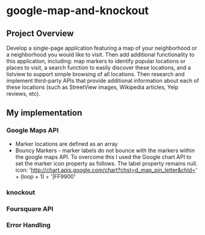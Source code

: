 # google-map-and-knockout

## Project Overview
Develop a single-page application featuring a map of your neighborhood or a neighborhood you would like to visit. Then add additional functionality to this application, including: map markers to identify popular locations or places to visit, a search function to easily discover these locations, and a listview to support simple browsing of all locations. Then research and implement third-party APIs that provide additional information about each of these locations (such as StreetView images, Wikipedia articles, Yelp reviews, etc).

## My implementation

### Google Maps API
* Marker locations are defined as an array
* Bouncy Markers - marker labels do not bounce with the markers within the google maps API.  To overcome this I used the Google chart API to set the marker icon property as follows.  The label property remains null.
   icon: 'http://chart.apis.google.com/chart?chst=d_map_pin_letter&chld=' + (loop + 1) + '|FF9900'


### knockout


### Foursquare API


### Error Handling
